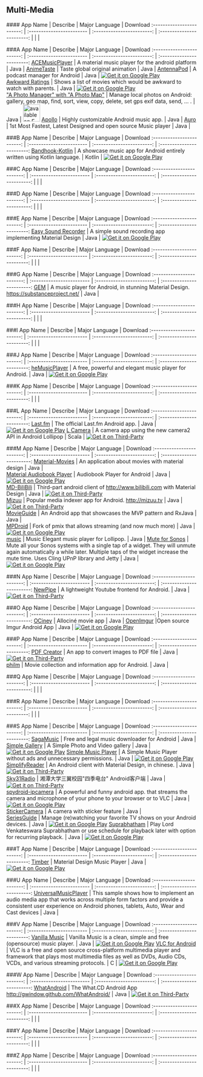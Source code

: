 ## Multi-Media  
###\# 
App Name                   | Describe                  | Major Language             | Download 
:------------------------: | :------------------------ | :------------------------: | :------------------------: 
 | | | 

###A
App Name                   | Describe                  | Major Language             | Download 
:------------------------: | :------------------------ | :------------------------: | :------------------------: 
[ACEMusicPlayer](https://github.com/C-Aniruddh/ACEMusicPlayer) | A material music player for the android platform | Java | 
[AnimeTaste](https://github.com/daimajia/AnimeTaste) | Taste global original animation | Java | 
[AntennaPod](https://github.com/AntennaPod/AntennaPod) | A podcast manager for Android | Java | [![Get it on Google Play](http://i.imgur.com/7sq06lr.png)](https://play.google.com/store/apps/details?id=de.danoeh.antennapod)   
[Awkward Ratings](https://github.com/nasahapps/AwkwardRatings-Android) | Shows a list of movies which would be awkward to watch with parents. | Java | [![Get it on Google Play](http://i.imgur.com/7sq06lr.png)](https://play.google.com/store/apps/details?id=com.nasahapps.awkwardratings)  
["A Photo Manager" with "A Photo Map"](https://github.com/k3b/APhotoManager/) | Manage local photos on Android: gallery, geo map, find, sort, view, copy, delete, set gps exif data, send, ... . | Java | [<img src="https://f-droid.org/badge/get-it-on.png" alt="available on F-Droid app store" height="45">](https://f-droid.org/app/de.k3b.android.androFotoFinder)
[Apollo](https://github.com/CyanogenMod/android_packages_apps_Apollo) | Highly customizable Android music app. | Java |
[Auro](https://github.com/architjn/Auro) | 1st Most Fastest, Latest Designed and open source Music player | Java |  

###B
App Name                   | Describe                  | Major Language             | Download 
:------------------------: | :------------------------ | :------------------------: | :------------------------: 
[Bandhook-Kotlin](https://github.com/antoniolg/Bandhook-Kotlin) | A showcase music app for Android entirely written using Kotlin language. | Kotlin | [![Get it on Google Play](http://i.imgur.com/7sq06lr.png)](https://play.google.com/store/apps/details?id=com.limecreativelabs.bandhook) 

###C
App Name                   | Describe                  | Major Language             | Download 
:------------------------: | :------------------------ | :------------------------: | :------------------------: 
 | | | 

###D
App Name                   | Describe                  | Major Language             | Download 
:------------------------: | :------------------------ | :------------------------: | :------------------------: 
 | | | 

###E
App Name                   | Describe                  | Major Language             | Download 
:------------------------: | :------------------------ | :------------------------: | :------------------------: 
[Easy Sound Recorder](https://github.com/dkim0419/SoundRecorder) | A simple sound recording app implementing Material Design | Java | [![Get it on Google Play](http://i.imgur.com/7sq06lr.png)](https://play.google.com/store/apps/details?id=com.danielkim.soundrecorder)     

###F
App Name                   | Describe                  | Major Language             | Download 
:------------------------: | :------------------------ | :------------------------: | :------------------------: 
 | | | 

###G
App Name                   | Describe                  | Major Language             | Download 
:------------------------: | :------------------------ | :------------------------: | :------------------------: 
[GEM](https://github.com/Substance-Project/GEM) | A music player for Android, in stunning Material Design. https://substanceproject.net/ | Java |      

###H
App Name                   | Describe                  | Major Language             | Download 
:------------------------: | :------------------------ | :------------------------: | :------------------------: 
 | | | 

###I
App Name                   | Describe                  | Major Language             | Download 
:------------------------: | :------------------------ | :------------------------: | :------------------------: 
 | | | 

###J
App Name                   | Describe                  | Major Language             | Download 
:------------------------: | :------------------------ | :------------------------: | :------------------------: 
[heMusicPlayer](https://github.com/psaravan/JamsMusicPlayer) | A free, powerful and elegant music player for Android. | Java | [![Get it on Google Play](http://i.imgur.com/7sq06lr.png)](https://play.google.com/store/apps/details?id=com.jams.music.player.de.repat)   

###K
App Name                   | Describe                  | Major Language             | Download 
:------------------------: | :------------------------ | :------------------------: | :------------------------: 
 | | | 

###L
App Name                   | Describe                  | Major Language             | Download 
:------------------------: | :------------------------ | :------------------------: | :------------------------: 
[Last.fm](https://github.com/lastfm/lastfm-android) | The official Last.fm Android app. | Java | [![Get it on Google Play](http://i.imgur.com/7sq06lr.png)](https://play.google.com/store/apps/details?id=fm.last.android) 
[L Camera](https://github.com/PkmX/lcamera) | A camera app using the new camera2 API in Android Lollipop | Scala | [![Get it on Third-Party](http://i.imgur.com/ppYJYe5.png)](https://github.com/PkmX/lcamera/releases) 

###M
App Name                   | Describe                  | Major Language             | Download 
:------------------------: | :------------------------ | :------------------------: | :------------------------: 
[Material-Movies](https://github.com/saulmm/Material-Movies) | An application about movies with material design | Java |      
[Material Audiobook Player](https://github.com/PaulWoitaschek/MaterialAudiobookPlayer) | Audiobook Player for Android | Java | [![Get it on Google Play](http://i.imgur.com/7sq06lr.png)](https://play.google.com/store/apps/details?id=de.ph1b.audiobook)       
[MD-BiliBili](https://github.com/Qixingchen/MD-BiliBili) | Third-part android client of http://www.bilibili.com with Material Design | Java | [![Get it on Third-Party](http://i.imgur.com/ppYJYe5.png)](https://github.com/Qixingchen/MD-BiliBili/releases)       
[Mizuu](https://github.com/MizzleDK/Mizuu) | Popular media indexer app for Android. http://mizuu.tv | Java | [![Get it on Third-Party](http://i.imgur.com/ppYJYe5.png)](http://mizuu.tv/wp-content/plugins/download-monitor/download.php?id=20)   
[MovieGuide](https://github.com/esoxjem/MovieGuide) | An Android app that showcases the MVP pattern and RxJava | Java |    
[MPDroid](https://github.com/abarisain/dmix) | Fork of pmix that allows streaming (and now much more) | Java | [![Get it on Google Play](http://i.imgur.com/7sq06lr.png)](https://play.google.com/store/apps/details?id=com.namelessdev.mpdroid)   
[music](https://github.com/psaravan/Music) | Music Elegant music player for Lollipop. | Java | 
[Mute for Sonos](https://github.com/cw124/mute-for-sonos) | Mute all your Sonos systems with a single tap of a widget. They will unmute again automatically a while later. Multiple taps of the widget increase the mute time. Uses Cling UPnP library and Jetty | Java | [![Get it on Google Play](http://i.imgur.com/7sq06lr.png)](https://play.google.com/store/apps/details?id=uk.co.chriswiggins.muteforsonos)

###N
App Name                   | Describe                  | Major Language             | Download 
:------------------------: | :------------------------ | :------------------------: | :------------------------: 
[NewPipe](https://github.com/theScrabi/NewPipe) | A lightweight Youtube frontend for Android. | Java | [![Get it on Third-Party](http://i.imgur.com/ppYJYe5.png)](https://f-droid.org/repository/browse/?fdfilter=newpipe&fdid=org.schabi.newpipe)  

###O
App Name                   | Describe                  | Major Language             | Download 
:------------------------: | :------------------------ | :------------------------: | :------------------------: 
[OCiney](https://github.com/florent37/OCiney) | Allociné movie app | Java |
[OpenImgur](https://github.com/Kennyc1012/Opengur) |Open source Imgur Android App | Java | [![Get it on Google Play](http://i.imgur.com/7sq06lr.png)](https://play.google.com/store/apps/details?id=com.kennyc.open.imgur) 

###P
App Name                   | Describe                  | Major Language             | Download 
:------------------------: | :------------------------ | :------------------------: | :------------------------: 
[PDF Creator](https://github.com/Swati4star/Images-to-PDF) | An app to convert images to PDF file  | Java | [![Get it on Third-Party](http://i.imgur.com/ppYJYe5.png)](https://f-droid.org/app/swati4star.createpdf)       
[philm](https://github.com/chrisbanes/philm) | Movie collection and information app for Android. | Java |   

###Q
App Name                   | Describe                  | Major Language             | Download 
:------------------------: | :------------------------ | :------------------------: | :------------------------: 
 | | | 

###R
App Name                   | Describe                  | Major Language             | Download 
:------------------------: | :------------------------ | :------------------------: | :------------------------: 
 | | | 

###S
App Name                   | Describe                  | Major Language             | Download 
:------------------------: | :------------------------ | :------------------------: | :------------------------: 
[SagaMusic](https://github.com/SagaMusic/saga-android) | Free and legal music downloader for Android | Java |   
[Simple Gallery](https://github.com/SimpleMobileTools/Simple-Gallery) | A Simple Photo and Video gallery | Java | [![Get it on Google Play](http://i.imgur.com/7sq06lr.png)](https://play.google.com/store/apps/details?id=com.simplemobiletools.gallery)
[Simple Music Player](https://github.com/SimpleMobileTools/Simple-Music-Player) | A Simple Music Player without ads and unnecessary permissions. | Java | [![Get it on Google Play](http://i.imgur.com/7sq06lr.png)](https://play.google.com/store/apps/details?id=com.simplemobiletools.musicplayer)
[SimplifyReader](https://github.com/SkillCollege/SimplifyReader) | An Android client with Material Design, in chinese. | Java | [![Get it on Third-Party](http://i.imgur.com/ppYJYe5.png)](http://fir.im/simplifyreader)  
[Sky31Radio](https://github.com/linroid/Sky31Radio) | 湘潭大学三翼校园"四季电台" Android客户端 | Java | [![Get it on Third-Party](http://i.imgur.com/ppYJYe5.png)](http://fir.im/sky31radio)  
[spydroid-ipcamera](https://github.com/fyhertz/spydroid-ipcamera) | A powerful and funny android app. that streams the camera and microphone of your phone to your browser or to VLC | Java | [![Get it on Google Play](http://i.imgur.com/7sq06lr.png)](https://play.google.com/store/apps/details?id=net.majorkernelpanic.spydroid)  
[StickerCamera](https://github.com/Skykai521/StickerCamera) | A camera with sticker feature | Java |     
[SeriesGuide](https://github.com/UweTrottmann/SeriesGuide) | Manage (re)watching your favorite TV shows on your Android devices.  | Java | [![Get it on Google Play](http://i.imgur.com/7sq06lr.png)](https://play.google.com/store/apps/details?id=com.battlelancer.seriesguide)
[Suprabhatham](https://github.com/v-adhithyan/suprabhatham-android-app) | Play Lord Venkateswara Suprabhatham or use schedule for playback later with option for recurring playback. | Java | [![Get it on Google Play](http://i.imgur.com/7sq06lr.png)](https://play.google.com/store/apps/details?id=ceg.avtechlabs.sbm)

###T
App Name                   | Describe                  | Major Language             | Download 
:------------------------: | :------------------------ | :------------------------: | :------------------------: 
[Timber](https://github.com/naman14/Timber) | Material Design Music Player | Java | [![Get it on Google Play](http://i.imgur.com/7sq06lr.png)](https://play.google.com/store/apps/details?id=naman14.timber)

###U
App Name                   | Describe                  | Major Language             | Download 
:------------------------: | :------------------------ | :------------------------: | :------------------------: 
[UniversalMusicPlayer](https://github.com/googlesamples/android-UniversalMusicPlayer) | This sample shows how to implement an audio media app that works across multiple form factors and provide a consistent user experience on Android phones, tablets, Auto, Wear and Cast devices | Java |      

###V
App Name                   | Describe                  | Major Language             | Download 
:------------------------: | :------------------------ | :------------------------: | :------------------------: 
[Vanilla Music](https://github.com/vanilla-music/vanilla) | Vanilla Music is a clean, simple and free (opensource) music player. | Java | [![Get it on Google Play](http://i.imgur.com/7sq06lr.png)](https://play.google.com/store/apps/details?id=ch.blinkenlights.android.vanilla)
[VLC for Android](https://github.com/videolan/vlc) | VLC is a free and open source cross-platform multimedia player and framework that plays most multimedia files as well as DVDs, Audio CDs, VCDs, and various streaming protocols. | C | [![Get it on Google Play](http://i.imgur.com/7sq06lr.png)](https://play.google.com/store/apps/details?id=org.videolan.vlc&hl=en)

###W
App Name                   | Describe                  | Major Language             | Download 
:------------------------: | :------------------------ | :------------------------: | :------------------------: 
[WhatAndroid](https://github.com/Gwindow/WhatAndroid) | The What.CD Android App http://gwindow.github.com/WhatAndroid/ | Java | [![Get it on Third-Party](http://i.imgur.com/ppYJYe5.png)](http://gwindow.github.io/WhatAndroid/) 

###X
App Name                   | Describe                  | Major Language             | Download 
:------------------------: | :------------------------ | :------------------------: | :------------------------: 
 | | | 

###Y
App Name                   | Describe                  | Major Language             | Download 
:------------------------: | :------------------------ | :------------------------: | :------------------------: 
 | | | 

###Z
App Name                   | Describe                  | Major Language             | Download 
:------------------------: | :------------------------ | :------------------------: | :------------------------: 
 | | | 
